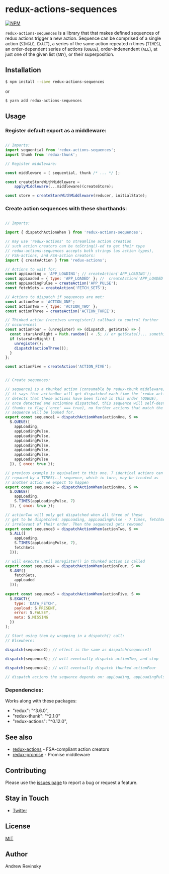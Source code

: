 # redux-actions-sequences

[![NPM](https://nodei.co/npm/redux-actions-sequences.png?downloads=true&stars=true)](https://nodei.co/npm/redux-actions-sequences/)

`redux-actions-sequences` is a library that that makes defined sequences of redux actions trigger a new action. Sequence can be comprised of a single action (`SINGLE`, `EXACT`), a series of the same action repeated n times (`TIMES`), an order-dependent series of actions (`QUEUE`), order-indenendent (`ALL`), at just one of the given list (`ANY`), or their superposition.

## Installation

```bash
$ npm install --save redux-actions-sequences
```

or

```bash
$ yarn add redux-actions-sequences
```

## Usage

### Register default export as a middleware:

```js

// Imports:
import sequential from 'redux-actions-sequences';
import thunk from 'redux-thunk';

// Register middleware:

const middleware = [ sequential, thunk /* ... */ ];

const createStoreWithMiddleware =
    applyMiddleware(...middleware)(createStore);

const store = createStoreWithMiddleware(reducer, initialState);

```

### Create action sequences with these shorthands:


```js

// Imports:

import { dispatchActionWhen } from 'redux-actions-sequences';

// may use 'redux-actions' to streamline action creation
// such action creators can be toString()-ed to get their type
// redux-actions-sequences accepts both strings (as action types), 
// FSA-actions, and FSA-action creators:
import { createAction } from 'redux-actions';

// Actions to wait for:
const appLoading = 'APP_LOADING'; // createAction('APP_LOADING');
const appLoaded = { type: 'APP_LOADED' }; //  createAction('APP_LOADED');
const appLoadingPulse = createAction('APP_PULSE');
const fetchSets = createAction('FETCH_SETS');

// Actions to dispatch if sequences are met:
const actionOne = 'ACTION_ONE';
const actionTwo = { type: 'ACTION_TWO' };
const actionThree = createAction('ACTION_THREE');

// Thinked action (receives unregister() callback to control further
// occurences)
const actionFour = (unregister) => (dispatch, getState) => {
  const starsAreRight = Math.random() < .5; // or getState()... something
  if (starsAreRight) {
    unregister();
    dispatch(actionThree());
  }
};

const actionFive = createAction('ACTION_FIVE');


// Create sequences: 

// sequence1 is a thunked action (consumable by redux-thunk middleware)
// it says that actionOne will get dispatched each time the `redux-actions-sequences`
// detects that these actions have been fired in this order (QUEUE),
// once detected and actionOne dispatched, this sequence will self-destruct
// thanks to flag ('once' === true), no further actions that match the 
// sequence will be looked for.
export const sequence1 = dispatchActionWhen(actionOne, S => 
  S.QUEUE([
    appLoading,
    appLoadingPulse,
    appLoadingPulse,
    appLoadingPulse,
    appLoadingPulse,
    appLoadingPulse,
    appLoadingPulse,
    appLoadingPulse
  ]), { once: true });

// previous example is equivalent to this one. 7 identical actions can be
// repaced by a TIMES(..) sequence, which in turn, may be treated as 
// another action we expect to happen
export const sequence2 = dispatchActionWhen(actionOne, S =>
  S.QUEUE([
    appLoading,
    S.TIMES(appLoadingPulse, 7)
  ]), { once: true });

// actionTwo will only get dispatched when all three of these
// get to be dispatched: appLoading, appLoadingPulse - 7 times, fetchSets
// irrelevant of their order. Then the sequence3 gets rewound
export const sequence3 = dispatchActionWhen(actionTwo, S => 
  S.ALL([
    appLoading,
    S.TIMES(appLoadingPulse, 7),
    fetchSets
  ]));

// will execute until unregister() in thunked action is called
export const sequence4 = dispatchActionWhen(actionFour, S => 
  S.ANY([
    fetchSets,
    appLoaded
  ]));
  
export const sequence5 = dispatchActionWhen(actionFive, S => 
  S.EXACT({
    type: 'DATA_FETCH',
    payload: S.PRESENT,
    error: S.FALSEY,
    meta: S.MISSING
  })
);

// Start using them by wrapping in a dispatch() call:
// Elsewhere:

dispatch(sequence2); // effect is the same as dispatch(sequence1) 

dispatch(sequence3); // will eventually dispatch actionTwo, and stop
 
dispatch(sequence4); // will eventually dispatch thunked actionFour

// dispatch actions the sequence depends on: appLoading, appLoadingPulse, fetchSets, appLoaded

```

### Dependencies:

Works along with these packages:

* "redux": "^3.6.0",
* "redux-thunk": "^2.1.0"
* "redux-actions": "^0.12.0",


## See also

- [redux-actions](https://github.com/acdlite/redux-actions) - FSA-compliant action creators
- [redux-promise](https://github.com/acdlite/redux-promise) - Promise middleware

## Contributing

Please use the [issues page](https://github.com/AndrewRevinsky/redux-actions-sequences/issues) to report a bug or request a feature.


## Stay in Touch

* [Twitter](https://twitter.com/andrevinsky)

## License

[MIT](LICENSE)

## Author

Andrew Revinsky